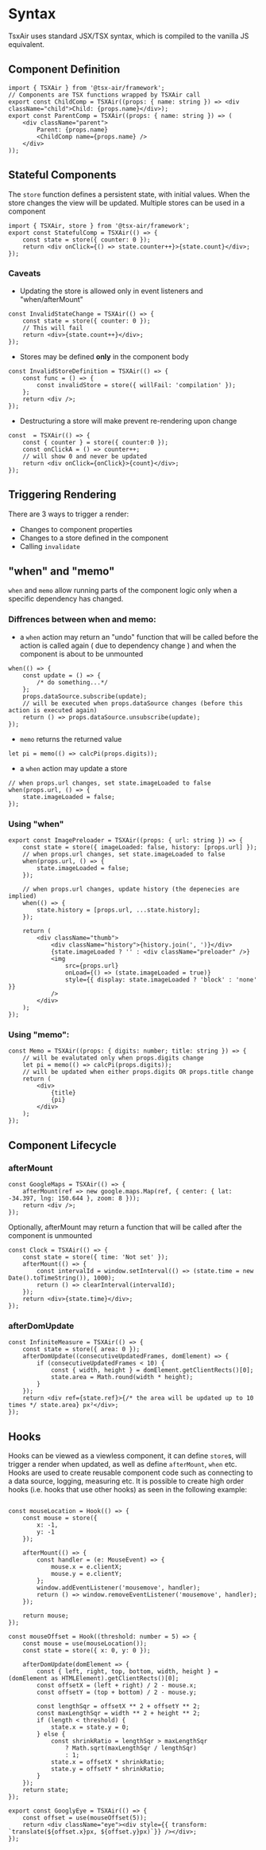 # Syntax

TsxAir uses standard JSX/TSX syntax, which is compiled to the vanilla JS equivalent.

## Component Definition

```tsx
import { TSXAir } from '@tsx-air/framework';
// Components are TSX functions wrapped by TSXAir call
export const ChildComp = TSXAir((props: { name: string }) => <div className="child">Child: {props.name}</div>);
export const ParentComp = TSXAir((props: { name: string }) => (
    <div className="parent">
        Parent: {props.name}
        <ChildComp name={props.name} />
    </div>
));
```

## Stateful Components

The `store` function defines a persistent state, with initial values. When the store changes the view will be updated. Multiple stores can be used in a component

```tsx
import { TSXAir, store } from '@tsx-air/framework';
export const StatefulComp = TSXAir(() => {
    const state = store({ counter: 0 });
    return <div onClick={() => state.counter++}>{state.count}</div>;
});
```

### Caveats

-   Updating the store is allowed only in event listeners and "when/afterMount"

```tsx
const InvalidStateChange = TSXAir(() => {
    const state = store({ counter: 0 });
    // This will fail
    return <div>{state.count++}</div>;
});
```

-   Stores may be defined **only** in the component body

```tsx
const InvalidStoreDefinition = TSXAir(() => {
    const func = () => {
        const invalidStore = store({ willFail: 'compilation' });
    };
    return <div />;
});
```

-   Destructuring a store will make prevent re-rendering upon change

```tsx
const  = TSXAir(() => {
    const { counter } = store({ counter:0 });
    const onClickA = () => counter++;
    // will show 0 and never be updated
    return <div onClick={onClick}>{count}</div>;
});
```

## Triggering Rendering

There are 3 ways to trigger a render:

-   Changes to component properties
-   Changes to a store defined in the component
-   Calling `invalidate`

## "when" and "memo"

`when` and `memo` allow running parts of the component logic only when a specific dependency has changed.

### Diffrences between when and memo:

-   a `when` action may return an "undo" function that will be called before the action is called again ( due to dependency change ) and when the component is about to be unmounted

```tsx
when(() => {
    const update = () => {
        /* do something...*/
    };
    props.dataSource.subscribe(update);
    // will be executed when props.dataSource changes (before this action is executed again)
    return () => props.dataSource.unsubscribe(update);
});
```

-   `memo` returns the returned value

```tsx
let pi = memo(() => calcPi(props.digits));
```

-   a `when` action may update a store

```tsx
// when props.url changes, set state.imageLoaded to false
when(props.url, () => {
    state.imageLoaded = false;
});
```

### Using "when"

```tsx
export const ImagePreloader = TSXAir((props: { url: string }) => {
    const state = store({ imageLoaded: false, history: [props.url] });
    // when props.url changes, set state.imageLoaded to false
    when(props.url, () => {
        state.imageLoaded = false;
    });

    // when props.url changes, update history (the depenecies are implied)
    when(() => {
        state.history = [props.url, ...state.history];
    });

    return (
        <div className="thumb">
            <div className="history">{history.join(', ')}</div>
            {state.imageLoaded ? '' : <div className="preloader" />}
            <img
                src={props.url}
                onLoad={() => (state.imageLoaded = true)}
                style={{ display: state.imageLoaded ? 'block' : 'none' }}
            />
        </div>
    );
});
```

### Using "memo":

```tsx
const Memo = TSXAir((props: { digits: number; title: string }) => {
    // will be evalutated only when props.digits change
    let pi = memo(() => calcPi(props.digits));
    // will be updated when either props.digits OR props.title change
    return (
        <div>
            {title}
            {pi}
        </div>
    );
});
```

## Component Lifecycle

### afterMount

```tsx
const GoogleMaps = TSXAir(() => {
    afterMount(ref => new google.maps.Map(ref, { center: { lat: -34.397, lng: 150.644 }, zoom: 8 }));
    return <div />;
});
```

Optionally, afterMount may return a function that will be called after the component is unmounted

```tsx
const Clock = TSXAir(() => {
    const state = store({ time: 'Not set' });
    afterMount(() => {
        const intervalId = window.setInterval(() => (state.time = new Date().toTimeString()), 1000);
        return () => clearInterval(intervalId);
    });
    return <div>{state.time}</div>;
});
```

### afterDomUpdate

```tsx
const InfiniteMeasure = TSXAir(() => {
    const state = store({ area: 0 });
    afterDomUpdate((consecutiveUpdatedFrames, domElement) => {
        if (consecutiveUpdatedFrames < 10) {
            const { width, height } = domElement.getClientRects()[0];
            state.area = Math.round(width * height);
        }
    });
    return <div ref={state.ref}>{/* the area will be updated up to 10 times */ state.area} px²</div>;
});
```

## Hooks

Hooks can be viewed as a viewless component, it can define `store`s, will trigger a render when updated, as well as define `afterMount`, `when` etc.
Hooks are used to create reusable component code such as connecting to a data source, logging, measuring etc. It is possible to create high order hooks (i.e. hooks that use other hooks) as seen in the following example:

```tsx

const mouseLocation = Hook(() => {
    const mouse = store({
        x: -1,
        y: -1
    });

    afterMount(() => {
        const handler = (e: MouseEvent) => {
            mouse.x = e.clientX;
            mouse.y = e.clientY;
        };
        window.addEventListener('mousemove', handler);
        return () => window.removeEventListener('mousemove', handler);
    });

    return mouse;
});

const mouseOffset = Hook((threshold: number = 5) => {
    const mouse = use(mouseLocation());
    const state = store({ x: 0, y: 0 });

    afterDomUpdate(domElement => {
        const { left, right, top, bottom, width, height } = (domElement as HTMLElement).getClientRects()[0];
        const offsetX = (left + right) / 2 - mouse.x;
        const offsetY = (top + bottom) / 2 - mouse.y;

        const lengthSqr = offsetX ** 2 + offsetY ** 2;
        const maxLengthSqr = width ** 2 + height ** 2;
        if (length < threshold) {
            state.x = state.y = 0;
        } else {
            const shrinkRatio = lengthSqr > maxLengthSqr
                ? Math.sqrt(maxLengthSqr / lengthSqr)
                : 1;
            state.x = offsetX * shrinkRatio;
            state.y = offsetY * shrinkRatio;
        }
    });
    return state;
});

export const GooglyEye = TSXAir(() => {
    const offset = use(mouseOffset(5));
    return <div className="eye"><div style={{ transform: `translate(${offset.x}px, ${offset.y}px)`}} /></div>;
});
```
